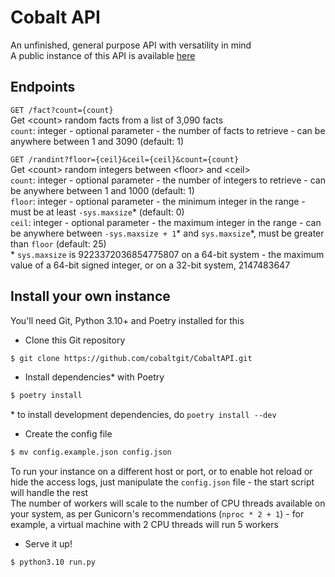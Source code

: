 # Cobalt API

An unfinished, general purpose API with versatility in mind  
A public instance of this API is available [here](https://api.cobaltonline.net)

## Endpoints

`GET /fact?count={count}`  
Get \<count\> random facts from a list of 3,090 facts  
`count`: integer - optional parameter - the number of facts to retrieve - can be anywhere between 1 and 3090 (default: 1)

`GET /randint?floor={ceil}&ceil={ceil}&count={count}`  
Get \<count\> random integers between \<floor\> and \<ceil\>  
`count`: integer - optional parameter - the number of integers to retrieve - can be anywhere between 1 and 1000 (default: 1)  
`floor`: integer - optional parameter - the minimum integer in the range - must be at least `-sys.maxsize`\* (default: 0)  
`ceil`: integer - optional parameter - the maximum integer in the range - can be anywhere between `-sys.maxsize + 1`\* and `sys.maxsize`\*, must be greater than `floor` (default: 25)  
\* `sys.maxsize` is 9223372036854775807 on a 64-bit system - the maximum value of a 64-bit signed integer, or on a 32-bit system, 2147483647

## Install your own instance

You'll need Git, Python 3.10+ and Poetry installed for this

* Clone this Git repository

```bash
$ git clone https://github.com/cobaltgit/CobaltAPI.git
```

* Install dependencies\* with Poetry

```bash
$ poetry install
```

\* to install development dependencies, do `poetry install --dev`

* Create the config file

```bash
$ mv config.example.json config.json
```

To run your instance on a different host or port, or to enable hot reload or hide the access logs, just manipulate the `config.json` file - the start script will handle the rest  
The number of workers will scale to the number of CPU threads available on your system, as per Gunicorn's recommendations (`nproc * 2 + 1`) - for example, a virtual machine with 2 CPU threads will run 5 workers

* Serve it up!

```bash
$ python3.10 run.py
```
